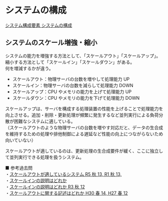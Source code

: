 # システムの構成

[システム構成要素 システムの構成](https://www.ap-siken.com/index_te.html#4_1)

## システムのスケール増強・縮小

システムの能力を増強する方法として、「スケールアウト」「スケールアップ」。縮小する方法として「スケールイン」「スケールダウン」がある。  
何を増減するかが違う。

- スケールアウト：物理サーバの台数を増やして処理能力 UP
- スケールイン：物理サーバの台数を減らして処理能力 DOWN
- スケールアップ：CPU やメモリの能力を上げて処理能力 UP
- スケールダウン：CPU やメモリの能力を下げて処理能力 DOWN

スケールアップは、サーバを構成する処理装置の性能を上げることで処理能力を向上させる。追加・削除・更新処理が頻繁に発生するなど並列実行による負荷分散が困難なシステムに適している。  
（スケールアウトのような物理サーバの台数を増やす対応だと、データの生合成を維持するための処理や排他制御による遅延など性能の向上につながらないため向いていない）

スケールアウトが適しているのは、更新処理の生合成要件が緩く、ここに独立して並列実行できる処理を扱うシステム。

■ 参考過去問  
・[スケールアウトが適しているシステム R5 秋 13, R1 秋 13, ](https://www.ap-siken.com/kakomon/05_aki/q13.html)  
・[スケールインの説明はどれか](https://www.ap-siken.com/kakomon/05_haru/q13.html)  
・[スケールインの説明はどれか R3 秋 12](https://www.ap-siken.com/kakomon/03_aki/q12.html)  
・[スケールアウトに関する記述はどれか H30 春 14, H27 春 12](https://www.ap-siken.com/kakomon/30_haru/q14.html)
